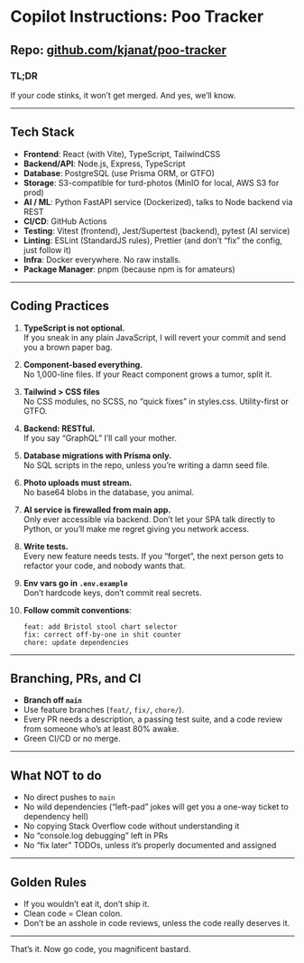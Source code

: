 # Copilot Instructions: Poo Tracker

## Repo: [github.com/kjanat/poo-tracker](https://github.com/kjanat/poo-tracker)

### TL;DR

If your code stinks, it won’t get merged. And yes, we’ll know.

---

## Tech Stack

- **Frontend**: React (with Vite), TypeScript, TailwindCSS
- **Backend/API**: Node.js, Express, TypeScript
- **Database**: PostgreSQL (use Prisma ORM, or GTFO)
- **Storage**: S3-compatible for turd-photos (MinIO for local, AWS S3 for prod)
- **AI / ML**: Python FastAPI service (Dockerized), talks to Node backend via REST
- **CI/CD**: GitHub Actions
- **Testing**: Vitest (frontend), Jest/Supertest (backend), pytest (AI service)
- **Linting**: ESLint (StandardJS rules), Prettier (and don’t “fix” the config, just follow it)
- **Infra**: Docker everywhere. No raw installs.
- **Package Manager**: pnpm (because npm is for amateurs)

---

## Coding Practices

1. **TypeScript is not optional.**  
   If you sneak in any plain JavaScript, I will revert your commit and send you a brown paper bag.
2. **Component-based everything.**  
   No 1,000-line files. If your React component grows a tumor, split it.
3. **Tailwind > CSS files**  
   No CSS modules, no SCSS, no “quick fixes” in styles.css. Utility-first or GTFO.
4. **Backend: RESTful.**  
   If you say “GraphQL” I’ll call your mother.
5. **Database migrations with Prisma only.**  
   No SQL scripts in the repo, unless you’re writing a damn seed file.
6. **Photo uploads must stream.**  
   No base64 blobs in the database, you animal.
7. **AI service is firewalled from main app.**  
   Only ever accessible via backend. Don’t let your SPA talk directly to Python, or you’ll make me regret giving you network access.
8. **Write tests.**  
   Every new feature needs tests. If you “forget”, the next person gets to refactor your code, and nobody wants that.
9. **Env vars go in `.env.example`**  
   Don’t hardcode keys, don’t commit real secrets.
10. **Follow commit conventions**:

    ```
    feat: add Bristol stool chart selector
    fix: correct off-by-one in shit counter
    chore: update dependencies
    ```

---

## Branching, PRs, and CI

- **Branch off `main`**
- Use feature branches (`feat/`, `fix/`, `chore/`).
- Every PR needs a description, a passing test suite, and a code review from someone who’s at least 80% awake.
- Green CI/CD or no merge.

---

## What NOT to do

- No direct pushes to `main`
- No wild dependencies (“left-pad” jokes will get you a one-way ticket to dependency hell)
- No copying Stack Overflow code without understanding it
- No “console.log debugging” left in PRs
- No “fix later” TODOs, unless it’s properly documented and assigned

---

## Golden Rules

- If you wouldn’t eat it, don’t ship it.
- Clean code = Clean colon.
- Don’t be an asshole in code reviews, unless the code really deserves it.

---

That’s it. Now go code, you magnificent bastard.
